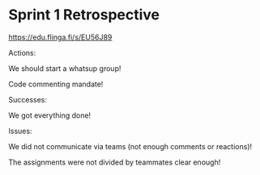 # Sprint 1 Retrospective

https://edu.flinga.fi/s/EU56J89

Actions:

We should start a whatsup group!

Code commenting mandate!

Successes:

We got everything done!

Issues:

We did not communicate via teams (not enough comments or reactions)!

The assignments were not divided by teammates clear enough!
